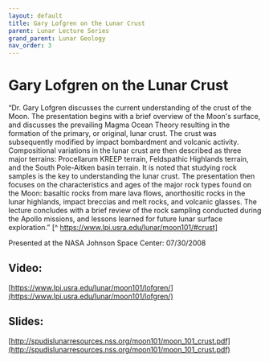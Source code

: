 ```yaml
---
layout: default
title: Gary Lofgren on the Lunar Crust
parent: Lunar Lecture Series
grand_parent: Lunar Geology
nav_order: 3
---
```


# Gary Lofgren on the Lunar Crust
“Dr. Gary Lofgren discusses the current understanding of the crust of the Moon. The presentation begins with a brief overview of the Moon's surface, and discusses the prevailing Magma Ocean Theory resulting in the formation of the primary, or original, lunar crust. The crust was subsequently modified by impact bombardment and volcanic activity. Compositional variations in the lunar crust are then described as three major terrains: Procellarum KREEP terrain, Feldspathic Highlands terrain, and the South Pole-Aitken basin terrain. It is noted that studying rock samples is the key to understanding the lunar crust. The presentation then focuses on the characteristics and ages of the major rock types found on the Moon: basaltic rocks from mare lava flows, anorthositic rocks in the lunar highlands, impact breccias and melt rocks, and volcanic glasses. The lecture concludes with a brief review of the rock sampling conducted during the Apollo missions, and lessons learned for future lunar surface exploration.” [^ https://www.lpi.usra.edu/lunar/moon101/#crust]

Presented at the NASA Johnson Space Center: 07/30/2008

## Video:

[https://www.lpi.usra.edu/lunar/moon101/lofgren/](https://www.lpi.usra.edu/lunar/moon101/lofgren/)

## Slides:

[http://spudislunarresources.nss.org/moon101/moon_101_crust.pdf](http://spudislunarresources.nss.org/moon101/moon_101_crust.pdf)


